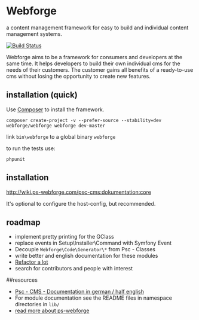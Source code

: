 # Webforge
a content management framework for easy to build and individual content management systems.

[![Build Status](https://secure.travis-ci.org/pscheit/webforge.png)](http://travis-ci.org/pscheit/webforge)

Webforge aims to be a framework for consumers and developers at the same time. It helps developers to build their own individual cms for the needs of their customers. The customer gains all benefits of a ready-to-use cms without losing the opportunity to create new features.

## installation (quick)
Use [Composer](http://getcomposer.org) to install the framework.
```
composer create-project -v --prefer-source --stability=dev webforge/webforge webforge dev-master
```

link ``bin\webforge`` to a global binary ``webforge``

to run the tests use:
```
phpunit
```

## installation

http://wiki.ps-webforge.com/psc-cms:dokumentation:core

It's optional to configure the host-config, but recommended.

## roadmap
  - implement pretty printing for the GClass
  - replace events in Setup\Installer\Command with Symfony Event
  - Decouple `Webforge\Code\Generator\*` from Psc - Classes
  - write better and english documentation for these modules
  - [Refactor a lot](http://wiki.ps-webforge.com/psc-cms:start#refactoring-roadmap)
  - search for contributors and people with interest

##resources
  - [Psc - CMS - Documentation in german / half english](http://wiki.ps-webforge.com/psc-cms:start)
  - For module documentation see the README files in namespace directories in ``lib/``
  - [read more about ps-webforge](http://www.ps-webforge.com)